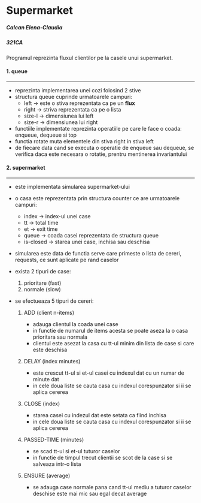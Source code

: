 # Supermarket

##### Calcan Elena-Claudia 
##### 321CA

Programul reprezinta fluxul clientilor pe la casele unui supermarket.

#### 1. queue
----------------------------------------------------------
  
  - reprezinta implementarea unei cozi folosind 2 stive
  -  structura queue cuprinde urmatoarele campuri:
     - left   -> este o stiva reprezentata ca pe un **flux**
     - right  -> striva reprezentata ca pe o lista
     - size-l -> dimensiunea lui left
     - size-r -> dimensiunea lui right
  - functiile implementate reprezinta operatiile pe care le face o coada: enqueue, dequeue si top
  - functia rotate muta elementele din stiva right in stiva left
  - de fiecare data cand se executa o operatie de enqueue sau dequeue, se verifica daca este necesara
  o rotatie, prentru mentinerea invariantului
  

#### 2. supermarket
-----------------------------------------------------------

  - este implementata simularea supermarket-ului
  - o casa este reprezentata prin structura counter ce are urmatoarele campuri:
    - index     -> index-ul unei case
    - tt        -> total time
    - et        -> exit time
    - queue     -> coada casei reprezentata de structura queue
    - is-closed -> starea unei case, inchisa sau deschisa
   - simularea este data de functia serve care primeste o lista de cereri, requests, ce sunt aplicate
   pe rand caselor
   - exista 2 tipuri de case:
      1. prioritare (fast)
      2. normale (slow)
     
   - se efectueaza 5 tipuri de cereri:
      1.  ADD (client n-items)
          - adauga clientul la coada unei case
          - in functie de numarul de items acesta se poate aseza la o casa prioritara sau normala
          - clientul este asezat la casa cu tt-ul minim din lista de case si care este deschisa
     
     2.   DELAY (index minutes)
          - este crescut tt-ul si et-ul casei cu indexul dat cu un numar de minute dat
          - in cele doua liste se cauta casa cu indexul corespunzator si ii se aplica cererea 
     
     3.   CLOSE (index)
          - starea casei cu indezul dat este setata ca fiind inchisa
          - in cele doua liste se cauta casa cu indexul corespunzator si ii se aplica cererea
     
     4.   PASSED-TIME (minutes)
          - se scad tt-ul si et-ul tuturor caselor 
          - in functie de timpul trecut clientii se scot de la case si se salveaza intr-o lista
      
     5.   ENSURE (average)
          - se adauga case normale pana cand tt-ul mediu a tuturor caselor deschise este mai mic sau egal decat average  
